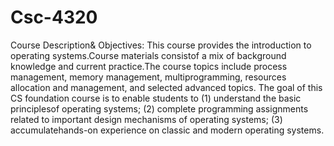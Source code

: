 # Csc-4320

Course Description& Objectives:
This course provides the introduction to operating systems.Course materials consistof a mix of background knowledge and current practice.The course topics include process management, memory management, multiprogramming, resources allocation and management, and selected advanced topics. The goal of this CS foundation course is to enable students to (1) understand the basic principlesof operating systems; (2) complete programming assignments related to important design mechanisms of operating systems; (3) accumulatehands-on experience on classic and modern operating systems.
